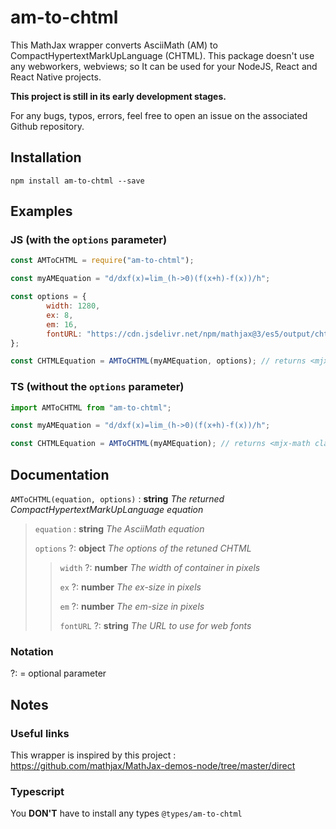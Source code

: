 # am-to-chtml

This MathJax wrapper converts AsciiMath (AM) to CompactHypertextMarkUpLanguage (CHTML). This package doesn't use any webworkers, webviews; so It can be used for your NodeJS, React and React Native projects.

**This project is still in its early development stages.**

For any bugs, typos, errors, feel free to open an issue on the associated Github repository.

## Installation

```cli
npm install am-to-chtml --save
```

## Examples

### JS (with the `options` parameter)

```js
const AMToCHTML = require("am-to-chtml");

const myAMEquation = "d/dxf(x)=lim_(h->0)(f(x+h)-f(x))/h";

const options = {
        width: 1280,
        ex: 8,
        em: 16,
        fontURL: "https://cdn.jsdelivr.net/npm/mathjax@3/es5/output/chtml/fonts/woff-v2"
};

const CHTMLEquation = AMToCHTML(myAMEquation, options); // returns <mjx-math class=" MJX-TEX"><mjx-mstyle><mjx-mfrac><mjx-frac> ...
```

### TS (without the `options` parameter)

```ts
import AMToCHTML from "am-to-chtml";

const myAMEquation = "d/dxf(x)=lim_(h->0)(f(x+h)-f(x))/h";

const CHTMLEquation = AMToCHTML(myAMEquation); // returns <mjx-math class=" MJX-TEX"><mjx-mstyle><mjx-mfrac><mjx-frac> ...
```

## Documentation

`AMToCHTML(equation, options)` : **string** _The returned CompactHypertextMarkUpLanguage equation_

> `equation` : **string** _The AsciiMath equation_
>
> `options` ?: **object** _The options of the retuned CHTML_
>
> > `width` ?: **number** _The width of container in pixels_
> >
> > `ex` ?: **number** _The ex-size in pixels_
> >
> > `em` ?: **number** _The em-size in pixels_
> >
> > `fontURL` ?: **string** _The URL to use for web fonts_

### Notation

?: = optional parameter

## Notes

### Useful links

This wrapper is inspired by this project : https://github.com/mathjax/MathJax-demos-node/tree/master/direct

### Typescript

You **DON'T** have to install any types `@types/am-to-chtml`
